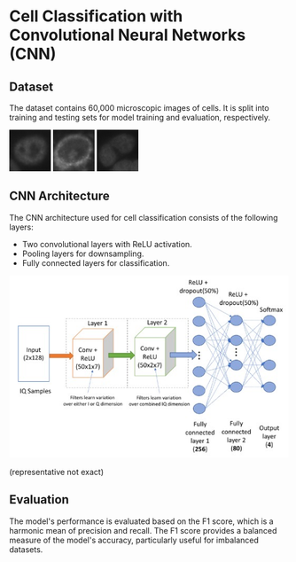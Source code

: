 # Cell Classification with Convolutional Neural Networks (CNN)

## Dataset
The dataset contains 60,000 microscopic images of cells. It is split into training and testing sets for model training and evaluation, respectively.

![cell1](c_img/c_1.png)
![cell2](c_img/c_2.png)
![cell3](c_img/c_3.png)

## CNN Architecture
The CNN architecture used for cell classification consists of the following layers:
- Two convolutional layers with ReLU activation.
- Pooling layers for downsampling.
- Fully connected layers for classification.

![arch](c_img/arch.jpg)

(representative not exact)

## Evaluation
The model's performance is evaluated based on the F1 score, which is a harmonic mean of precision and recall. The F1 score provides a balanced measure of the model's accuracy, particularly useful for imbalanced datasets.


